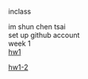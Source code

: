 inclass<p>
   im shun chen tsai<br>
   set up github account<br>
week 1<br>
  [hw1](https://serenetsai.github.io/example/week1/hw1.html)

  [hw1-2](https://serenetsai.github.io/example/week1-2/hw1-2.html)
